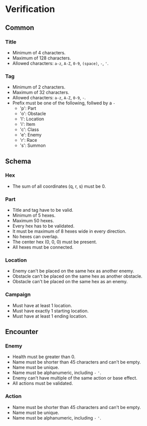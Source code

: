 # Verification


## Common

### Title
- Minimum of 4 characters.
- Maximum of 128 characters.
- Allowed characters: `a-z`, `A-Z`, `0-9`, `(space)`, `-`, `'`.

### Tag
- Minimum of 2 characters.
- Maximum of 32 characters.
- Allowed characters: `a-z`, `A-Z`, `0-9`, `-`.
- Prefix must be one of the following, follwed by a `-`
    - 'p': Part
    - 'o': Obstacle
    - 'l': Location
    - 'i': Item
    - 'c': Class
    - 'e': Enemy
    - 'r': Race
    - 's': Summon


## Schema

### Hex

- The sum of all coordinates (q, r, s) must be 0.

### Part

- Title and tag have to be valid.
- Minimum of 5 hexes.
- Maximum 50 hexes.
- Every hex has to be validated.
- It must be maximum of 8 hexes wide in every direction.
- No hexes can overlap.
- The center hex (0, 0, 0) must be present.
- All hexes must be connected. 

### Location

- Enemy can't be placed on the same hex as another enemy.
- Obstacle can't be placed on the same hex as another obstacle.
- Obstacle can't be placed on the same hex as an enemy.

### Campaign

- Must have at least 1 location.
- Must have exactly 1 starting location.
- Must have at least 1 ending location.


## Encounter

### Enemy

- Health must be greater than 0.
- Name must be shorter than 45 characters and can't be empty.
- Name must be unique.
- Name must be alphanumeric, including `-` `'`.
- Enemy can't have multiple of the same action or base effect.
- All actions must be validated.

### Action

- Name must be shorter than 45 characters and can't be empty.
- Name must be unique.
- Name must be alphanumeric, including `-` `'`.
